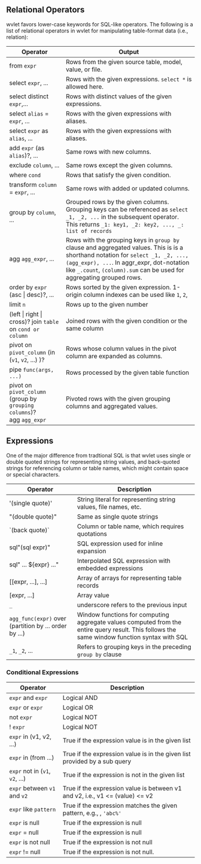 
## Relational Operators

wvlet favors lower-case keywords for SQL-like operators. The following is a list of relational operators in wvlet for manipulating table-format data (i.e., relation):

| Operator | Output |
| --- | --- | 
| from `expr` | Rows from the given source table, model, value, or file.  |
| select `expr`, ... | Rows with the given expressions. `select *` is allowed here. |
| select distinct `expr`,... | Rows with distinct values of the given expressions. |
| select `alias` = `expr`, ... | Rows with the given expressions with aliases. |
| select `expr` as `alias`, ... | Rows with the given expressions with aliases. |
| add `expr` (as `alias`)?, ... | Same rows with new columns. |
| exclude `column`, ... | Same rows except the given columns. |
| where `cond` | Rows that satisfy the given condition. |
| transform `column` = `expr`, ... | Same rows with added or updated columns. |  
| group by `column`, ... | Grouped rows by the given columns. Grouping keys can be referenced as `select _1, _2, ...`  in the subsequent operator. This returns `_1: key1, _2: key2, ..., _: list of records` |
| agg `agg_expr`, ... | Rows with the grouping keys in `group by` clause and aggregated values.  This is is a shorthand notation for `select _1, _2, ..., (agg_expr), ...`. In aggr_expr, dot-notation like `_.count`, `(column).sum` can be used for aggregating grouped rows.|
| order by `expr` (asc \| desc)?, ... | Rows sorted by the given expression. 1-origin column indexes can be used like `1`, `2`, |
| limit `n` | Rows up to the given number |
| (left \| right \| cross)? join `table` on `cond or column` | Joined rows with the given condition or the same column |
| pivot on `pivot_column` (in (`v1`, `v2`, ...) )? | Rows whose column values in the pivot column are expanded as columns. |
| pipe `func(args, ...)` | Rows processed by the given table function | 
| pivot on `pivot_column`<br/> (group by `grouping columns`)?<br/> agg `agg_expr` |  Pivoted rows with the given grouping columns and aggregated values.|


## Expressions

One of the major difference from tradtional SQL is that wvlet uses single or double quoted strings for representing string values, and back-quoted strings for referencing column or table names, which might contain space or special characters.

| Operator | Description | 
| --- | --- |
| '(single quote)' | String literal for representing string values, file names, etc. |
| "(double quote)" | Same as single quote strings | 
| \`(back quote)\` | Column or table name, which requires quotations |
| sql"(sql expr)" | SQL expression used for inline expansion |
| sql" ... ${expr} ..." | Interpolated SQL expression with embedded expressions |
| [[expr, ...], ...] | Array of arrays for representing table records |
| [expr, ...] | Array value |
| `_`| underscore refers to the previous input | 
| `agg_func(expr)` over (partition by ... order by ...)  | Window functions for computing aggregate values computed from the entire query result. This follows the same window function syntax with SQL |
| `_1`, `_2`, ... | Refers to grouping keys in the preceding `group by` clause |


### Conditional Expressions

| Operator | Description |
| --- | --- |
| `expr` and `expr` | Logical AND |
| `expr` or  `expr` | Logical OR |
| not `expr` | Logical NOT |
| ! `expr` | Logical NOT |
| `expr` in (v1, v2, ...) | True if the expression value is in the given list |
| `expr` in (from ...) | True if the expression value is in the given list provided by a sub query |
| `expr` not in (`v1`, `v2`, ...) | True if the expression is not in the given list |
| `expr` between `v1` and `v2` | True if the expression value is between v1 and v2, i.e., v1 <= (value) <= v2|
| `expr` like `pattern` | True if the expression matches the given pattern, e.g., , `'abc%'` |
| `expr` is null | True if the expression is null |
| `expr` = null | True if the expression is null |
| `expr` is not null | True if the expression is not null |
| `expr` != null | True if the expression is not null. |

